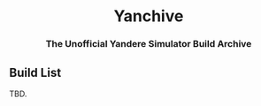 <div align=center>

# Yanchive
### The Unofficial Yandere Simulator Build Archive

</div>

## Build List
TBD.
